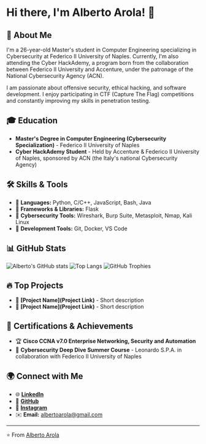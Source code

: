 # Hi there, I'm Alberto Arola! 👋

## 🚀 About Me
I'm a 26-year-old Master's student in Computer Engineering specializing in Cybersecurity at Federico II University of Naples. Currently, I'm also attending the Cyber HackAdemy, a program born from the collaboration between Federico II University and Accenture, under the patronage of the National Cybersecurity Agency (ACN).

I am passionate about offensive security, ethical hacking, and software development. I enjoy participating in CTF (Capture The Flag) competitions and constantly improving my skills in penetration testing.

## 🎓 Education
- **Master's Degree in Computer Engineering (Cybersecurity Specialization)** - Federico II University of Naples
- **Cyber HackAdemy Student** - Held by Accenture & Federico II University of Naples, sponsored by ACN (the Italy's national Cybersecurity Agency)

## 🛠 Skills & Tools
- 🔹 **Languages:** Python, C/C++, JavaScript, Bash, Java
- 🔹 **Frameworks & Libraries:** Flask
- 🔹 **Cybersecurity Tools:** Wireshark, Burp Suite, Metasploit, Nmap, Kali Linux
- 🔹 **Development Tools:** Git, Docker, VS Code

## 📊 GitHub Stats
![Alberto's GitHub stats](https://github-readme-stats.vercel.app/api?username=AlbertoArola&show_icons=true&theme=dark)
![Top Langs](https://github-readme-stats.vercel.app/api/top-langs/?username=AlbertoArola&layout=compact&theme=dark)
![GitHub Trophies](https://github-profile-trophy.vercel.app/?username=AlbertoArola&theme=darkhub)

## 🔥 Top Projects
- 🚀 **[Project Name](Project Link)** - Short description
- 🎯 **[Project Name](Project Link)** - Short description

## 📜 Certifications & Achievements
- 🏆 **Cisco CCNA v7.0 Enterprise Networking, Security and Automation**
- 🏅 **Cybersecurity Deep Dive Summer Course** - Leonardo S.P.A. in collaboration with Federico II University of Naples

## 🌍 Connect with Me
- 🌐 **[LinkedIn](http://linkedin.com/in/alberto-arola-55968a198)**
- 💼 **[GitHub](https://github.com/AlbertoArola)**
- 📸 **[Instagram](https://www.instagram.com/_alberto.ar_?igsh=MTd1cmNqaWt3bGs1Nw%3D%3D&utm_source=qr)**
- ✉️ **Email:** albertoarola@gmail.com

---
⭐️ From [Alberto Arola](https://github.com/AlbertoArola)

